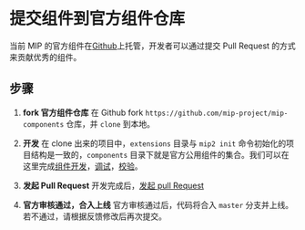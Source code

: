 # 提交组件到官方组件仓库

当前 MIP 的官方组件在[Github](https://github.com/mip-project/mip-components)上托管，开发者可以通过提交 Pull Request 的方式来贡献优秀的组件。

## 步骤

1. **fork 官方组件仓库**
在 Github fork `https://github.com/mip-project/mip-components` 仓库，并 `clone` 到本地。

2. **开发**
在 clone 出来的项目中，`extensions` 目录与 `mip2 init` 命令初始化的项目结构是一致的，`components` 目录下就是官方公用组件的集合。我们可以在这里完成[组件开发](xxx.md)，[调试](xxxx.md)，[校验](xxx.md)。

3. **发起 Pull Request**
开发完成后，[发起 pull Request](https://help.github.com/articles/creating-a-pull-request-from-a-fork/)

4. **官方审核通过，合入上线**
官方审核通过后，代码将合入 `master` 分支并上线。若不通过，请根据反馈修改后再次提交。



